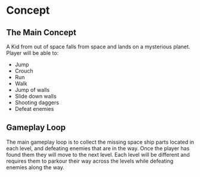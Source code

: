 # Concept

## The Main Concept

A Kid from out of space falls from space and lands on a mysterious planet.
Player will be able to:
* Jump
* Crouch
* Run
* Walk
* Jump of walls
* Slide down walls
* Shooting daggers
* Defeat enemies

## Gameplay Loop

The main gameplay loop is to collect the missing space ship parts located in each level, and defeating enemies that are in the way.
Once the player has found them they will move to the next level.
Each level will be different and requires them to parkour their way across the levels while defeating enemies along the way.

